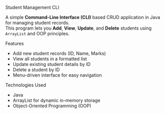  Student Management CLI

  A simple **Command-Line Interface (CLI)** based CRUD application in Java for managing student records.  
  This program lets you **Add**, **View**, **Update**, and **Delete** students using `ArrayList` and OOP principles.

 Features
  - Add new student records (ID, Name, Marks)
  - View all students in a formatted list
  - Update existing student details by ID
  - Delete a student by ID
  - Menu-driven interface for easy navigation
 
 Technologies Used
  - Java
  - ArrayList for dynamic in-memory storage
  - Object-Oriented Programming (OOP)
